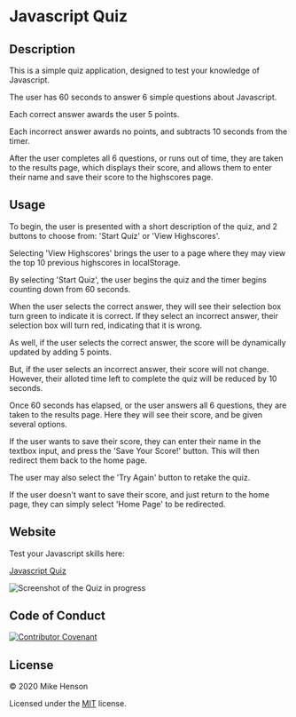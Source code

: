 # Javascript Quiz

## Description

This is a simple quiz application, designed to test your knowledge of Javascript.

The user has 60 seconds to answer 6 simple questions about Javascript.

Each correct answer awards the user 5 points.

Each incorrect answer awards no points, and subtracts 10 seconds from the timer.

After the user completes all 6 questions, or runs out of time, they are taken to the results page, which displays their score, and allows them to enter their name and save their score to the highscores page.

## Usage

To begin, the user is presented with a short description of the quiz, and 2 buttons to choose from: 'Start Quiz' or 'View Highscores'.

Selecting 'View Highscores' brings the user to a page where they may view the top 10 previous highscores in localStorage.

By selecting 'Start Quiz', the user begins the quiz and the timer begins counting down from 60 seconds.

When the user selects the correct answer, they will see their selection box turn green to indicate it is correct. If they select an incorrect answer, their selection box will turn red, indicating that it is wrong.

As well, if the user selects the correct answer, the score will be dynamically updated by adding 5 points. 

But, if the user selects an incorrect answer, their score will not change. However, their alloted time left to complete the quiz will be reduced by 10 seconds.

Once 60 seconds has elapsed, or the user answers all 6 questions, they are taken to the results page. Here they will see their score, and be given several options.

If the user wants to save their score, they can enter their name in the textbox input, and press the 'Save Your Score!' button. This will then redirect them back to the home page.

The user may also select the 'Try Again' button to retake the quiz.

If the user doesn't want to save their score, and just return to the home page, they can simply select 'Home Page' to be redirected.

## Website

Test your Javascript skills here:

[Javascript Quiz](https://mikeh138.github.io/JS-Quiz/)

![Screenshot of the Quiz in progress]()

## Code of Conduct

[![Contributor Covenant](https://img.shields.io/badge/Contributor%20Covenant-v2.0%20adopted-ff69b4.svg)](code_of_conduct.md)  

## License

&copy; 2020 Mike Henson  

Licensed under the [MIT](LICENSE.txt) license.
